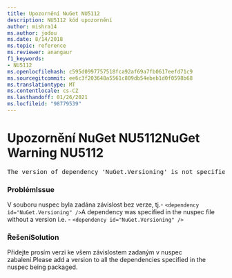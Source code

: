 ```yaml
---
title: Upozornění NuGet NU5112
description: NU5112 kód upozornění
author: mishra14
ms.author: jodou
ms.date: 8/14/2018
ms.topic: reference
ms.reviewer: anangaur
f1_keywords:
- NU5112
ms.openlocfilehash: c595d0997757518fca92af69a7fb0617eefd71c9
ms.sourcegitcommit: ee6c3f203648a5561c809db54ebeb1d0f0598b68
ms.translationtype: MT
ms.contentlocale: cs-CZ
ms.lasthandoff: 01/26/2021
ms.locfileid: "98779539"
---
```

# <a name="nuget-warning-nu5112"></a><span data-ttu-id="44c11-103">Upozornění NuGet NU5112</span><span class="sxs-lookup"><span data-stu-id="44c11-103">NuGet Warning NU5112</span></span>
<pre>The version of dependency 'NuGet.Versioning' is not specified. Specify the version of dependency and rebuild your package.</pre>

### <a name="issue"></a><span data-ttu-id="44c11-104">Problém</span><span class="sxs-lookup"><span data-stu-id="44c11-104">Issue</span></span>

<span data-ttu-id="44c11-105">V souboru nuspec byla zadána závislost bez verze, tj.- `<dependency id="NuGet.Versioning" />`</span><span class="sxs-lookup"><span data-stu-id="44c11-105">A dependency was specified in the nuspec file without a version i.e. - `<dependency id="NuGet.Versioning" />`</span></span>


### <a name="solution"></a><span data-ttu-id="44c11-106">Řešení</span><span class="sxs-lookup"><span data-stu-id="44c11-106">Solution</span></span>

<span data-ttu-id="44c11-107">Přidejte prosím verzi ke všem závislostem zadaným v nuspec zabalení.</span><span class="sxs-lookup"><span data-stu-id="44c11-107">Please add a version to all the dependencies specified in the nuspec being packaged.</span></span>


